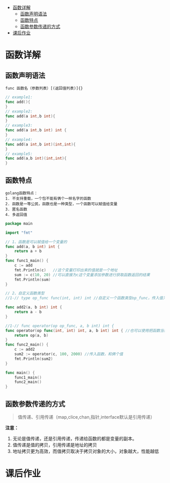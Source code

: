 <!-- TOC -->

- [函数详解](#函数详解)
	- [函数声明语法](#函数声明语法)
	- [函数特点](#函数特点)
	- [函数参数传递的方式](#函数参数传递的方式)
- [课后作业](#课后作业)

<!-- /TOC -->
# 函数详解
## 函数声明语法
    func 函数名（参数列表）[(返回值列表)]{}
```go
// example1:
func add(){
}
// example2:
func add(a int,b int){
}
// example3:
func add(a int,b int) int {
}
// example4:
func add(a int,b int)(int,int){
}
// example5:
func add(a,b int)(int,int){
}
```
## 函数特点
```
golang函数特点：
1. 不支持重载，一个包不能有俩个一样名字的函数
2. 函数是一等公民，函数也是一种类型，一个函数可以赋值给变量
3. 匿名函数
4. 多返回值
```
```go
package main

import "fmt"

// 1、函数是可以赋值给一个变量的
func add(a, b int) int {
	return a + b
}
func func1_main() {
	c := add
	fmt.Println(c)   //这个变量打印出来的值就是一个地址
	sum := c(10, 20) //可以直接为c这个变量添加参数进行获取函数返回的结果
	fmt.Println(sum)
}

// 2、自定义函数类型
//1-// type op_func func(int, int) int //自定义一个函数类型op_func，传入值为int,int，返回值为int

func add2(a, b int) int {
	return a - b
}

//1-// func operator(op op_func, a, b int) int {
func operator(op func(int, int) int, a, b int) int { //也可以使用把函数当做类型传入
	return op(a, b)
}
func func2_main() {
	c := add2
	sum2 := operator(c, 100, 2000) //传入函数，和俩个值
	fmt.Println(sum2)
}

func main() {
	func1_main()
	func2_main()
}

```
## 函数参数传递的方式
>值传递、引用传递（map,clice,chan,指针,interface默认是引用传递）

**注意：**
1. 无论是值传递，还是引用传递，传递给函数的都是变量的副本。
2. 值传递是值的拷贝，引用传递是地址的拷贝
3. 地址拷贝更为高效，而值拷贝取决于拷贝对象的大小，对象越大，性能越低


# 课后作业